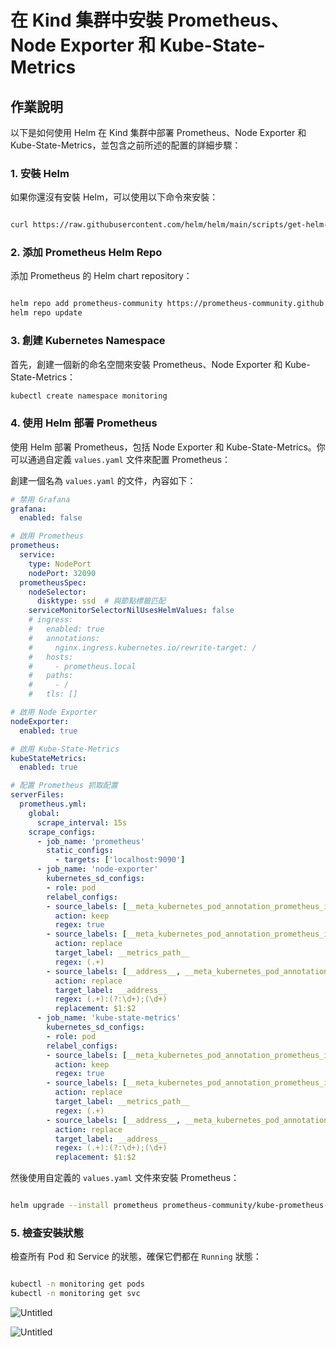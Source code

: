 # 在 Kind 集群中安裝 Prometheus、Node Exporter 和 Kube-State-Metrics

## 作業說明

以下是如何使用 Helm 在 Kind 集群中部署 Prometheus、Node Exporter 和 Kube-State-Metrics，並包含之前所述的配置的詳細步驟：

### 1. 安裝 Helm

如果你還沒有安裝 Helm，可以使用以下命令來安裝：

```bash

curl https://raw.githubusercontent.com/helm/helm/main/scripts/get-helm-3 | bash

```

### 2. 添加 Prometheus Helm Repo

添加 Prometheus 的 Helm chart repository：

```bash

helm repo add prometheus-community https://prometheus-community.github.io/helm-charts
helm repo update

```

### 3. 創建 Kubernetes Namespace

首先，創建一個新的命名空間來安裝 Prometheus、Node Exporter 和 Kube-State-Metrics：

```bash
kubectl create namespace monitoring

```

### 4. 使用 Helm 部署 Prometheus

使用 Helm 部署 Prometheus，包括 Node Exporter 和 Kube-State-Metrics。你可以通過自定義 `values.yaml` 文件來配置 Prometheus：

創建一個名為 `values.yaml` 的文件，內容如下：

```yaml
# 禁用 Grafana
grafana:
  enabled: false

# 啟用 Prometheus
prometheus:
  service:
    type: NodePort
    nodePort: 32090
  prometheusSpec:
    nodeSelector:
      disktype: ssd  # 與節點標籤匹配
    serviceMonitorSelectorNilUsesHelmValues: false
    # ingress:
    #   enabled: true
    #   annotations:
    #     nginx.ingress.kubernetes.io/rewrite-target: /
    #   hosts:
    #     - prometheus.local
    #   paths:
    #     - /
    #   tls: []

# 啟用 Node Exporter
nodeExporter:
  enabled: true

# 啟用 Kube-State-Metrics
kubeStateMetrics:
  enabled: true

# 配置 Prometheus 抓取配置
serverFiles:
  prometheus.yml:
    global:
      scrape_interval: 15s
    scrape_configs:
      - job_name: 'prometheus'
        static_configs:
          - targets: ['localhost:9090']
      - job_name: 'node-exporter'
        kubernetes_sd_configs:
        - role: pod
        relabel_configs:
        - source_labels: [__meta_kubernetes_pod_annotation_prometheus_io_scrape]
          action: keep
          regex: true
        - source_labels: [__meta_kubernetes_pod_annotation_prometheus_io_path]
          action: replace
          target_label: __metrics_path__
          regex: (.+)
        - source_labels: [__address__, __meta_kubernetes_pod_annotation_prometheus_io_port]
          action: replace
          target_label: __address__
          regex: (.+):(?:\d+);(\d+)
          replacement: $1:$2
      - job_name: 'kube-state-metrics'
        kubernetes_sd_configs:
        - role: pod
        relabel_configs:
        - source_labels: [__meta_kubernetes_pod_annotation_prometheus_io_scrape]
          action: keep
          regex: true
        - source_labels: [__meta_kubernetes_pod_annotation_prometheus_io_path]
          action: replace
          target_label: __metrics_path__
          regex: (.+)
        - source_labels: [__address__, __meta_kubernetes_pod_annotation_prometheus_io_port]
          action: replace
          target_label: __address__
          regex: (.+):(?:\d+);(\d+)
          replacement: $1:$2

```

然後使用自定義的 `values.yaml` 文件來安裝 Prometheus：

```bash

helm upgrade --install prometheus prometheus-community/kube-prometheus-stack --namespace monitoring --create-namespace -f values.yaml

```

### 5. 檢查安裝狀態

檢查所有 Pod 和 Service 的狀態，確保它們都在 `Running` 狀態：

```bash

kubectl -n monitoring get pods
kubectl -n monitoring get svc

```
![Untitled](https://prod-files-secure.s3.us-west-2.amazonaws.com/81c758a8-650d-4bbb-899e-ece50bd38dd6/f2001ded-3992-4c88-aa73-2ab0e17da794/Untitled.png)

![Untitled](https://prod-files-secure.s3.us-west-2.amazonaws.com/81c758a8-650d-4bbb-899e-ece50bd38dd6/0d112656-0225-45a9-a21c-dcfd02d0eb2c/Untitled.png)